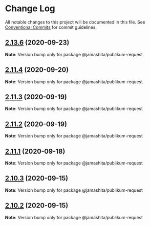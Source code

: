 # Change Log

All notable changes to this project will be documented in this file.
See [Conventional Commits](https://conventionalcommits.org) for commit guidelines.

## [2.13.6](https://github.com/jamashita/publikum/compare/v2.11.4...v2.13.6) (2020-09-23)

**Note:** Version bump only for package @jamashita/publikum-request





## [2.11.4](https://github.com/jamashita/publikum/compare/v2.11.3...v2.11.4) (2020-09-20)

**Note:** Version bump only for package @jamashita/publikum-request





## [2.11.3](https://github.com/jamashita/publikum/compare/v2.12.0...v2.11.3) (2020-09-19)

**Note:** Version bump only for package @jamashita/publikum-request





## [2.11.2](https://github.com/jamashita/publikum/compare/v2.12.0...v2.11.2) (2020-09-19)

**Note:** Version bump only for package @jamashita/publikum-request





## [2.11.1](https://github.com/jamashita/publikum.git/packages/request/compare/v2.11.0...v2.11.1) (2020-09-18)

**Note:** Version bump only for package @jamashita/publikum-request





## [2.10.3](https://github.com/jamashita/publikum.git/packages/request/compare/v2.10.2...v2.10.3) (2020-09-15)

**Note:** Version bump only for package @jamashita/publikum-request





## [2.10.2](https://github.com/jamashita/publikum.git/packages/request/compare/v2.10.1...v2.10.2) (2020-09-15)

**Note:** Version bump only for package @jamashita/publikum-request
